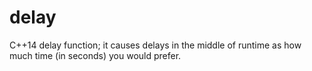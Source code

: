 # delay
C++14 delay function; it causes delays in the middle of runtime as how much time (in seconds) you would prefer.
